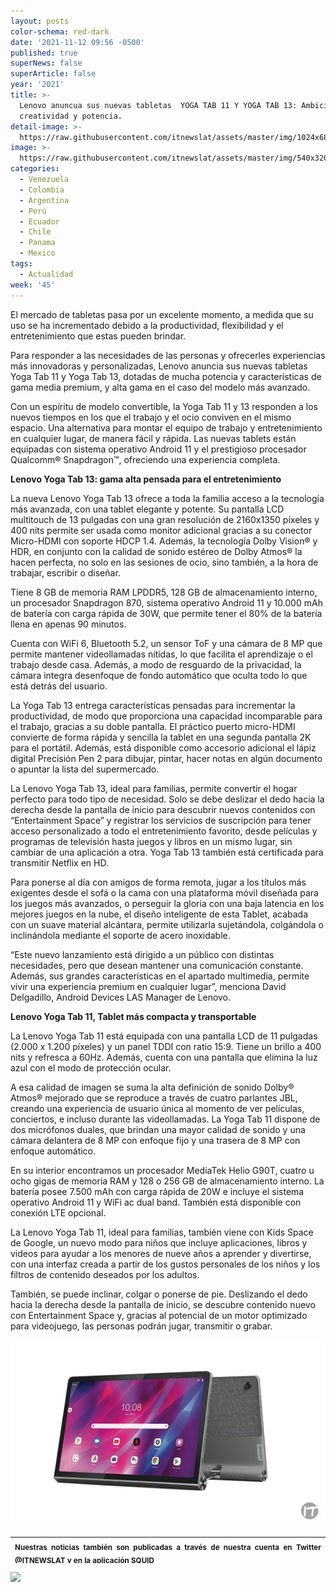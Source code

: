 ```yaml
---
layout: posts
color-schema: red-dark
date: '2021-11-12 09:56 -0500'
published: true
superNews: false
superArticle: false
year: '2021'
title: >-
  Lenovo anuncua sus nuevas tabletas  YOGA TAB 11 Y YOGA TAB 13: Ambición,
  creatividad y potencia.
detail-image: >-
  https://raw.githubusercontent.com/itnewslat/assets/master/img/1024x680/lenovo-yoga-11-g.jpg
image: >-
  https://raw.githubusercontent.com/itnewslat/assets/master/img/540x320/lenovo-yoga-11-p.jpg
categories:
  - Venezuela
  - Colombia
  - Argentina
  - Perú
  - Ecuador
  - Chile
  - Panama
  - Mexico
tags:
  - Actualidad
week: '45'
---
```

El mercado de tabletas pasa por un excelente momento, a medida que su uso se ha incrementado debido a la productividad, flexibilidad y el entretenimiento que estas pueden brindar. 

Para responder a las necesidades de las personas y ofrecerles experiencias más innovadoras y personalizadas, Lenovo anuncia sus nuevas tabletas Yoga Tab 11 y Yoga Tab 13, dotadas de mucha potencia y características de gama media premium, y alta gama en el caso del modelo más avanzado.

Con un espíritu de modelo convertible, la Yoga Tab 11 y 13 responden a los nuevos tiempos en los que el trabajo y el ocio conviven en el mismo espacio. Una alternativa para montar el equipo de trabajo y entretenimiento en cualquier lugar, de manera fácil y rápida. Las nuevas tablets están equipadas con sistema operativo Android 11 y el prestigioso procesador Qualcomm® Snapdragon™, ofreciendo una experiencia completa.

**Lenovo Yoga Tab 13: gama alta pensada para el entretenimiento**

La nueva Lenovo Yoga Tab 13 ofrece a toda la familia acceso a la tecnología más avanzada, con una tablet elegante y potente. Su pantalla LCD multitouch de 13 pulgadas con una gran resolución de 2160x1350 píxeles y 400 nits permite ser usada como monitor adicional gracias a su conector Micro-HDMI con soporte HDCP 1.4. Además, la tecnología Dolby Vision® y HDR, en conjunto con la calidad de sonido estéreo de Dolby Atmos® la hacen perfecta, no solo en las sesiones de ocio, sino también, a la hora de trabajar, escribir o diseñar.

Tiene 8 GB de memoria RAM LPDDR5, 128 GB de almacenamiento interno, un procesador Snapdragon 870, sistema operativo Android 11 y 10.000 mAh de batería con carga rápida de 30W, que permite tener el 80% de la batería llena en apenas 90 minutos.

Cuenta con WiFi 6, Bluetooth 5.2, un sensor ToF y una cámara de 8 MP que permite mantener videollamadas nítidas, lo que facilita el aprendizaje o el trabajo desde casa. Además, a modo de resguardo de la privacidad, la cámara integra desenfoque de fondo automático que oculta todo lo que está detrás del usuario.

La Yoga Tab 13 entrega características pensadas para incrementar la productividad, de modo que proporciona una capacidad incomparable para el trabajo, gracias a su doble pantalla. El práctico puerto micro-HDMI convierte de forma rápida y sencilla la tablet en una segunda pantalla 2K para el portátil. Además, está disponible como accesorio adicional el lápiz digital Precisión Pen 2 para dibujar, pintar, hacer notas en algún documento o apuntar la lista del supermercado.

La Lenovo Yoga Tab 13, ideal para familias, permite convertir el hogar perfecto para todo tipo de necesidad. Solo se debe deslizar el dedo hacia la derecha desde la pantalla de inicio para descubrir nuevos contenidos con “Entertainment Space” y registrar los servicios de suscripción para tener acceso personalizado a todo el entretenimiento favorito, desde películas y programas de televisión hasta juegos y libros en un mismo lugar, sin cambiar de una aplicación a otra. Yoga Tab 13 también está certificada para transmitir Netflix en HD.

Para ponerse al día con amigos de forma remota, jugar a los títulos más exigentes desde el sofá o la cama con una plataforma móvil diseñada para los juegos más avanzados, o perseguir la gloria con una baja latencia en los mejores juegos en la nube, el diseño inteligente de esta Tablet, acabada con un suave material alcántara, permite utilizarla sujetándola, colgándola o inclinándola mediante el soporte de acero inoxidable. 

“Este nuevo lanzamiento está dirigido a un público con distintas necesidades, pero que desean mantener una comunicación constante. Además, sus grandes características en el apartado multimedia, permite vivir una experiencia premium en cualquier lugar”, menciona David Delgadillo, Android Devices LAS Manager de Lenovo.

**Lenovo Yoga Tab 11, Tablet más compacta y transportable**

La Lenovo Yoga Tab 11 está equipada con una pantalla LCD de 11 pulgadas (2.000 x 1.200 píxeles) y un panel TDDI con ratio 15:9. Tiene un brillo a 400 nits y refresca a 60Hz. Además, cuenta con una pantalla que elimina la luz azul con el modo de protección ocular.

A esa calidad de imagen se suma la alta definición de sonido Dolby® Atmos® mejorado que se reproduce a través de cuatro parlantes JBL, creando una experiencia de usuario única al momento de ver películas, conciertos, e incluso durante las videollamadas. La Yoga Tab 11 dispone de dos micrófonos duales, que brindan una mayor calidad de sonido y una cámara delantera de 8 MP con enfoque fijo y una trasera de 8 MP con enfoque automático. 

En su interior encontramos un procesador MediaTek Helio G90T, cuatro u ocho gigas de memoria RAM y 128 o 256 GB de almacenamiento interno. La batería posee 7.500 mAh con carga rápida de 20W e incluye el sistema operativo Android 11 y WiFi ac dual band. También está disponible con conexión LTE opcional.

La Lenovo Yoga Tab 11, ideal para familias, también viene con Kids Space de Google, un nuevo modo para niños que incluye aplicaciones, libros y videos para ayudar a los menores de nueve años a aprender y divertirse, con una interfaz creada a partir de los gustos personales de los niños y los filtros de contenido deseados por los adultos.

También, se puede inclinar, colgar o ponerse de pie. Deslizando el dedo hacia la derecha desde la pantalla de inicio, se descubre contenido nuevo con Entertainment Space y, gracias al potencial de un motor optimizado para videojuego, las personas podrán jugar, transmitir o grabar.  

![](https://raw.githubusercontent.com/itnewslat/assets/master/img/540x320/lenovo-yoga-11-p.jpg)

<table style="height: 42px;" width="569">
<tbody>
<tr>
<td style="text-align: justify;"><sub><strong>Nuestras noticias también son publicadas a través de nuestra cuenta en Twitter <a href="https://twitter.com/itnewslat?lang=es">@ITNEWSLAT</a> y en la aplicación <a href="https://squidapp.co/en/">SQUID</a></strong></sub></td>
</tr>
</tbody>
</table>

<img src="https://tracker.metricool.com/c3po.jpg?hash=56f88a41e39ab42c063cc51676587a04"/>
